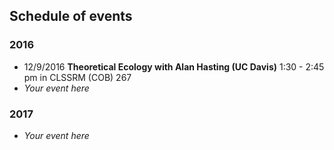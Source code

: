 ## Schedule of events

### 2016

- 12/9/2016 **Theoretical Ecology with Alan Hasting (UC Davis)** 1:30 - 2:45 pm in CLSSRM (COB) 267  
- *Your event here*  

### 2017  
- *Your event here*
